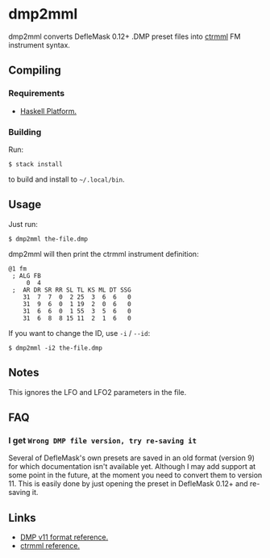 # dmp2mml

dmp2mml converts DefleMask 0.12+ .DMP preset files into
[ctrmml](https://github.com/superctr/ctrmml) FM instrument syntax.

## Compiling

### Requirements

- [Haskell Platform.](https://www.haskell.org/platform/)

### Building

Run:

```
$ stack install
```

to build and install to `~/.local/bin`.

## Usage

Just run:

```
$ dmp2mml the-file.dmp
```

dmp2mml will then print the ctrmml instrument definition:

```
@1 fm
 ; ALG FB
     0  4
 ;  AR DR SR RR SL TL KS ML DT SSG
    31  7  7  0  2 25  3  6  6   0
    31  9  6  0  1 19  2  0  6   0
    31  6  6  0  1 55  3  5  6   0
    31  6  8  8 15 11  2  1  6   0
```

If you want to change the ID, use `-i` / `--id`:

```
$ dmp2mml -i2 the-file.dmp
```

## Notes

This ignores the LFO and LFO2 parameters in the file.

## FAQ

### I get `Wrong DMP file version, try re-saving it`

Several of DefleMask's own presets are saved in an old format (version 9) for
which documentation isn't available yet. Although I may add support at some
point in the future, at the moment you need to convert them to version 11. This
is easily done by just opening the preset in DefleMask 0.12+ and re-saving it.

## Links

- [DMP v11 format reference.](https://deflemask.com/DMP_SPECS.txt)
- [ctrmml reference.](https://github.com/superctr/ctrmml/blob/master/mml_ref.md)
